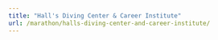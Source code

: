 ```yaml
---
title: "Hall's Diving Center & Career Institute"
url: /marathon/halls-diving-center-and-career-institute/
---
```

